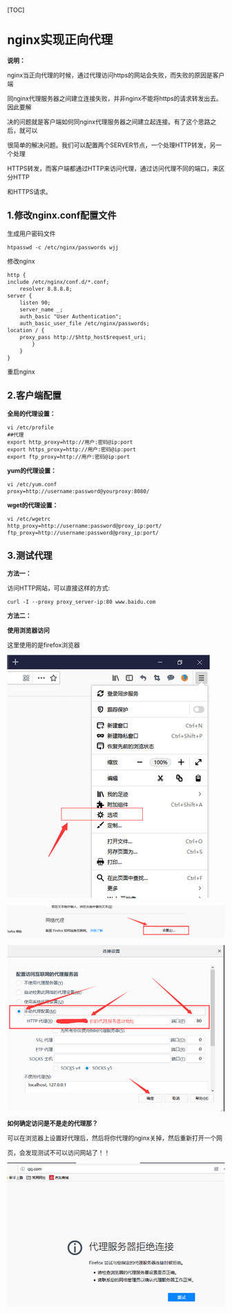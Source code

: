 [TOC]



# nginx实现正向代理

**说明：**

nginx当正向代理的时候，通过代理访问https的网站会失败，而失败的原因是客户端 

同nginx代理服务器之间建立连接失败，并非nginx不能将https的请求转发出去。因此要解 

决的问题就是客户端如何同nginx代理服务器之间建立起连接。有了这个思路之后，就可以 

很简单的解决问题。我们可以配置两个SERVER节点，一个处理HTTP转发，另一个处理 

HTTPS转发，而客户端都通过HTTP来访问代理，通过访问代理不同的端口，来区分HTTP 

和HTTPS请求。 

## **1.修改nginx.conf配置文件** 

生成用户密码文件 

```shell
htpasswd ‐c /etc/nginx/passwords wjj 
```

修改nginx 

```shell
http { 
include /etc/nginx/conf.d/*.conf; 
	resolver 8.8.8.8; 
server { 
	listen 90; 
	server_name _; 
	auth_basic "User Authentication"; 
	auth_basic_user_file /etc/nginx/passwords; 
location / { 
	proxy_pass http://$http_host$request_uri; 
		} 
	}
} 
```

重启nginx 



## 2.客户端配置 

**全局的代理设置：** 

```shell
vi /etc/profile 
##代理
export http_proxy=http://用户:密码@ip:port 
export https_proxy=http://用户:密码@ip:port 
export ftp_proxy=http://用户:密码@ip:port 
```

**yum的代理设置：** 

```shell
vi /etc/yum.conf 
proxy=http://username:password@yourproxy:8080/ 
```

**wget的代理设置：** 

```shell
vi /etc/wgetrc 
http_proxy=http://username:password@proxy_ip:port/ 
ftp_proxy=http://username:password@proxy_ip:port/ 
```

## 3.测试代理

**方法一：** 

访问HTTP网站，可以直接这样的方式:

```shell
curl ‐I ‐‐proxy proxy_server‐ip:80 www.baidu.com 
```

**方法二：** 

**使用浏览器访问** 

这里使用的是firefox浏览器

![1582623559546](assets/1582623559546.png)

![1582623570881](assets/1582623570881.png)

![1582623578859](assets/1582623578859.png)

**如何确定访问是不是走的代理那？** 

可以在浏览器上设置好代理后，然后将你代理的nginx关掉，然后重新打开一个网 

页，会发现测试不可以访问网站了！！

![1582623613946](assets/1582623613946.png)